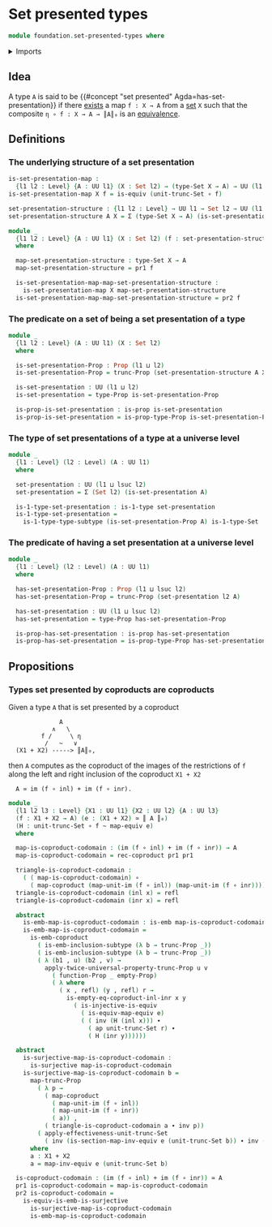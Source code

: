 # Set presented types

```agda
module foundation.set-presented-types where
```

<details><summary>Imports</summary>

```agda
open import foundation.1-types
open import foundation.action-on-identifications-functions
open import foundation.connected-maps
open import foundation.coproduct-types
open import foundation.dependent-pair-types
open import foundation.embeddings
open import foundation.empty-types
open import foundation.equality-coproduct-types
open import foundation.equivalences
open import foundation.existential-quantification
open import foundation.fibers-of-maps
open import foundation.functoriality-coproduct-types
open import foundation.functoriality-propositional-truncation
open import foundation.homotopies
open import foundation.identity-types
open import foundation.images
open import foundation.injective-maps
open import foundation.propositional-truncations
open import foundation.set-truncations
open import foundation.sets
open import foundation.subtypes
open import foundation.surjective-maps
open import foundation.truncation-levels
open import foundation.universe-levels

open import foundation-core.function-types
open import foundation-core.propositions
```

</details>

## Idea

A type `A` is said to be {{#concept "set presented" Agda=has-set-presentation}}
if there [exists](foundation.existential-quantification.md) a map `f : X → A`
from a [set](foundation-core.sets.md) `X` such that the composite
`η ∘ f : X → A → ║A║₀` is an [equivalence](foundation.equivalences.md).

## Definitions

### The underlying structure of a set presentation

```agda
is-set-presentation-map :
  {l1 l2 : Level} {A : UU l1} (X : Set l2) → (type-Set X → A) → UU (l1 ⊔ l2)
is-set-presentation-map X f = is-equiv (unit-trunc-Set ∘ f)

set-presentation-structure : {l1 l2 : Level} → UU l1 → Set l2 → UU (l1 ⊔ l2)
set-presentation-structure A X = Σ (type-Set X → A) (is-set-presentation-map X)

module _
  {l1 l2 : Level} {A : UU l1} (X : Set l2) (f : set-presentation-structure A X)
  where

  map-set-presentation-structure : type-Set X → A
  map-set-presentation-structure = pr1 f

  is-set-presentation-map-map-set-presentation-structure :
    is-set-presentation-map X map-set-presentation-structure
  is-set-presentation-map-map-set-presentation-structure = pr2 f
```

### The predicate on a set of being a set presentation of a type

```agda
module _
  {l1 l2 : Level} (A : UU l1) (X : Set l2)
  where

  is-set-presentation-Prop : Prop (l1 ⊔ l2)
  is-set-presentation-Prop = trunc-Prop (set-presentation-structure A X)

  is-set-presentation : UU (l1 ⊔ l2)
  is-set-presentation = type-Prop is-set-presentation-Prop

  is-prop-is-set-presentation : is-prop is-set-presentation
  is-prop-is-set-presentation = is-prop-type-Prop is-set-presentation-Prop
```

### The type of set presentations of a type at a universe level

```agda
module _
  {l1 : Level} (l2 : Level) (A : UU l1)
  where

  set-presentation : UU (l1 ⊔ lsuc l2)
  set-presentation = Σ (Set l2) (is-set-presentation A)

  is-1-type-set-presentation : is-1-type set-presentation
  is-1-type-set-presentation =
    is-1-type-type-subtype (is-set-presentation-Prop A) is-1-type-Set
```

### The predicate of having a set presentation at a universe level

```agda
module _
  {l1 : Level} (l2 : Level) (A : UU l1)
  where

  has-set-presentation-Prop : Prop (l1 ⊔ lsuc l2)
  has-set-presentation-Prop = trunc-Prop (set-presentation l2 A)

  has-set-presentation : UU (l1 ⊔ lsuc l2)
  has-set-presentation = type-Prop has-set-presentation-Prop

  is-prop-has-set-presentation : is-prop has-set-presentation
  is-prop-has-set-presentation = is-prop-type-Prop has-set-presentation-Prop
```

## Propositions

### Types set presented by coproducts are coproducts

Given a type `A` that is set presented by a coproduct

```text
              A
            ∧   \
         f /     \ η
          /   ~   ∨
  (X1 + X2) -----> ║A║₀,
```

then `A` computes as the coproduct of the images of the restrictions of `f`
along the left and right inclusion of the coproduct `X1 + X2`

```text
  A ≃ im (f ∘ inl) + im (f ∘ inr).
```

```agda
module _
  {l1 l2 l3 : Level} {X1 : UU l1} {X2 : UU l2} {A : UU l3}
  (f : X1 + X2 → A) (e : (X1 + X2) ≃ ║ A ║₀)
  (H : unit-trunc-Set ∘ f ~ map-equiv e)
  where

  map-is-coproduct-codomain : (im (f ∘ inl) + im (f ∘ inr)) → A
  map-is-coproduct-codomain = rec-coproduct pr1 pr1

  triangle-is-coproduct-codomain :
    ( ( map-is-coproduct-codomain) ∘
      ( map-coproduct (map-unit-im (f ∘ inl)) (map-unit-im (f ∘ inr)))) ~ f
  triangle-is-coproduct-codomain (inl x) = refl
  triangle-is-coproduct-codomain (inr x) = refl

  abstract
    is-emb-map-is-coproduct-codomain : is-emb map-is-coproduct-codomain
    is-emb-map-is-coproduct-codomain =
      is-emb-coproduct
        ( is-emb-inclusion-subtype (λ b → trunc-Prop _))
        ( is-emb-inclusion-subtype (λ b → trunc-Prop _))
        ( λ (b1 , u) (b2 , v) →
          apply-twice-universal-property-trunc-Prop u v
            ( function-Prop _ empty-Prop)
            ( λ where
              ( x , refl) (y , refl) r →
                is-empty-eq-coproduct-inl-inr x y
                  ( is-injective-is-equiv
                    ( is-equiv-map-equiv e)
                    ( ( inv (H (inl x))) ∙
                      ( ap unit-trunc-Set r) ∙
                      ( H (inr y))))))

  abstract
    is-surjective-map-is-coproduct-codomain :
      is-surjective map-is-coproduct-codomain
    is-surjective-map-is-coproduct-codomain b =
      map-trunc-Prop
        ( λ p →
          ( map-coproduct
            ( map-unit-im (f ∘ inl))
            ( map-unit-im (f ∘ inr))
            ( a)) ,
          ( triangle-is-coproduct-codomain a ∙ inv p))
        ( apply-effectiveness-unit-trunc-Set
          ( inv (is-section-map-inv-equiv e (unit-trunc-Set b)) ∙ inv (H a)))
      where
      a : X1 + X2
      a = map-inv-equiv e (unit-trunc-Set b)

  is-coproduct-codomain : (im (f ∘ inl) + im (f ∘ inr)) ≃ A
  pr1 is-coproduct-codomain = map-is-coproduct-codomain
  pr2 is-coproduct-codomain =
    is-equiv-is-emb-is-surjective
      is-surjective-map-is-coproduct-codomain
      is-emb-map-is-coproduct-codomain
```
